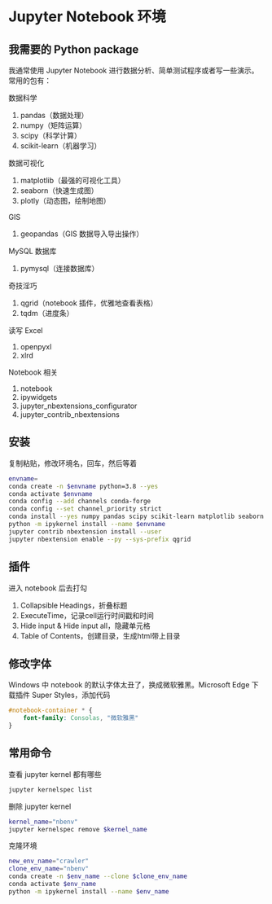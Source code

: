 # Jupyter Notebook 环境

## 我需要的 Python package

我通常使用 Jupyter Notebook 进行数据分析、简单测试程序或者写一些演示。常用的包有：

数据科学

1. pandas（数据处理）
2. numpy（矩阵运算）
3. scipy（科学计算）
4. scikit-learn（机器学习）

数据可视化

1. matplotlib（最强的可视化工具）
2. seaborn（快速生成图）
3. plotly（动态图，绘制地图）

GIS

1. geopandas（GIS 数据导入导出操作）

MySQL 数据库
1. pymysql（连接数据库）

奇技淫巧

1. qgrid（notebook 插件，优雅地查看表格）
2. tqdm（进度条）

读写 Excel

1. openpyxl
2. xlrd

Notebook 相关

1. notebook
2. ipywidgets
3. jupyter_nbextensions_configurator
4. jupyter_contrib_nbextensions

## 安装

复制粘贴，修改环境名，回车，然后等着

```sh
envname=
conda create -n $envname python=3.8 --yes
conda activate $envname
conda config --add channels conda-forge 
conda config --set channel_priority strict
conda install --yes numpy pandas scipy scikit-learn matplotlib seaborn plotly geopandas pymysql qgrid tqdm openpyxl xlrd notebook ipywidgets jupyter_nbextensions_configurator jupyter_contrib_nbextensions
python -m ipykernel install --name $envname
jupyter contrib nbextension install --user
jupyter nbextension enable --py --sys-prefix qgrid
```

## 插件

进入 notebook 后去打勾

1. Collapsible Headings，折叠标题
2. ExecuteTime，记录cell运行时间戳和时间
3. Hide input & Hide input all，隐藏单元格
4. Table of Contents，创建目录，生成html带上目录

## 修改字体

Windows 中 notebook 的默认字体太丑了，换成微软雅黑。Microsoft Edge 下载插件 Super Styles，添加代码

```css
#notebook-container * {
    font-family: Consolas, "微软雅黑"
}
```

## 常用命令

查看 jupyter kernel 都有哪些

```sh
jupyter kernelspec list
```

删除 jupyter kernel

```sh
kernel_name="nbenv"
jupyter kernelspec remove $kernel_name
```

克隆环境

```sh
new_env_name="crawler"
clone_env_name="nbenv"
conda create -n $env_name --clone $clone_env_name
conda activate $env_name 
python -m ipykernel install --name $env_name 
```
